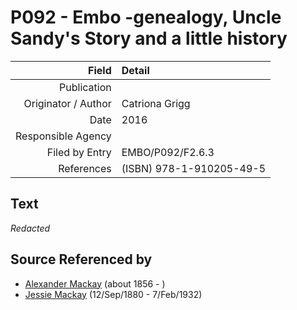 ﻿---
layout: page
permalink: /sources/s21490227
---

# P092 - Embo -genealogy, Uncle Sandy's Story and a little history

Field | Detail
---:|:---
Publication | 
Originator / Author | Catriona Grigg
Date | 2016
Responsible Agency | 
Filed by Entry | EMBO/P092/F2.6.3
References | (ISBN) 978-1-910205-49-5

## Text

_Redacted_

## Source Referenced by

* [Alexander Mackay](../people/@i24272756@-alexander-mackay-b1856-d.md) (about 1856 - )
* [Jessie Mackay](../people/@i32677248@-jessie-mackay-b1880-9-12-d1932-2-7.md) (12/Sep/1880 - 7/Feb/1932)
